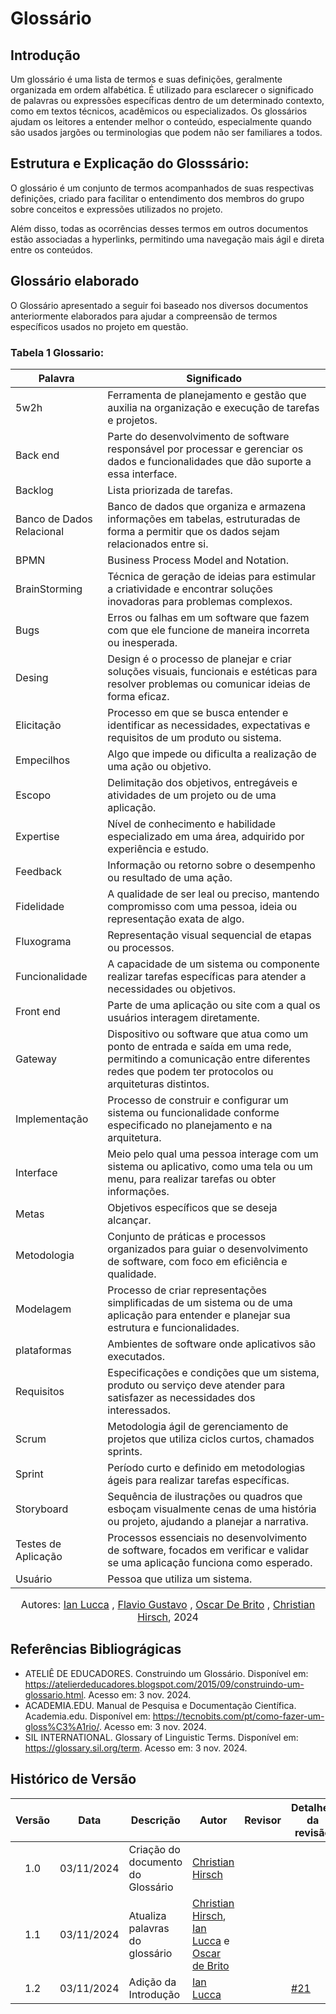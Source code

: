 # Glossário

## Introdução
Um glossário é uma lista de termos e suas definições, geralmente organizada em ordem alfabética. É utilizado para esclarecer o significado de palavras ou expressões específicas dentro de um determinado contexto, como em textos técnicos, acadêmicos ou especializados. Os glossários ajudam os leitores a entender melhor o conteúdo, especialmente quando são usados jargões ou terminologias que podem não ser familiares a todos. 

## Estrutura e Explicação do Glosssário: 
O glossário é um conjunto de termos acompanhados de suas respectivas definições, criado para facilitar o entendimento dos membros do grupo sobre conceitos e expressões utilizados no projeto. 

Além disso, todas as ocorrências desses termos em outros documentos estão associadas a hyperlinks, permitindo uma navegação mais ágil e direta entre os conteúdos.
## Glossário elaborado
O Glossário apresentado a seguir foi baseado nos diversos documentos anteriormente elaborados para ajudar a compreensão de termos específicos usados no projeto em questão.

###  Tabela 1 Glossario: 

| Palavra                     | Significado                                                                                                                                                   |
|----------------------------|---------------------------------------------------------------------------------------------------------------------------------------------------------------|
| 5w2h                       | Ferramenta de planejamento e gestão que auxilia na organização e execução de tarefas e projetos.                                                              |
| Back end                   | Parte do desenvolvimento de software responsável por processar e gerenciar os dados e funcionalidades que dão suporte a essa interface.                       |
| Backlog                    | Lista priorizada de tarefas.                                                                                                                                 |
| Banco de Dados Relacional   | Banco de dados que organiza e armazena informações em tabelas, estruturadas de forma a permitir que os dados sejam relacionados entre si.                     |
| BPMN                       | Business Process Model and Notation.                                                                                                                         |
| BrainStorming              | Técnica de geração de ideias para estimular a criatividade e encontrar soluções inovadoras para problemas complexos.                                          |
| Bugs                       | Erros ou falhas em um software que fazem com que ele funcione de maneira incorreta ou inesperada.                                                            |
| Desing                     | Design é o processo de planejar e criar soluções visuais, funcionais e estéticas para resolver problemas ou comunicar ideias de forma eficaz.                 |
| Elicitação                 | Processo em que se busca entender e identificar as necessidades, expectativas e requisitos de um produto ou sistema.                                          |
| Empecilhos                 | Algo que impede ou dificulta a realização de uma ação ou objetivo.                                                                                           |
| Escopo                     | Delimitação dos objetivos, entregáveis e atividades de um projeto ou de uma aplicação.                                                                         |
| Expertise                  | Nível de conhecimento e habilidade especializado em uma área, adquirido por experiência e estudo.                                                              |
| Feedback                   | Informação ou retorno sobre o desempenho ou resultado de uma ação.                                                                                            |
| Fidelidade                 | A qualidade de ser leal ou preciso, mantendo compromisso com uma pessoa, ideia ou representação exata de algo.                                               |
| Fluxograma                 | Representação visual sequencial de etapas ou processos.                                                                                                       |
| Funcionalidade             | A capacidade de um sistema ou componente realizar tarefas específicas para atender a necessidades ou objetivos.                                               |
| Front end                  | Parte de uma aplicação ou site com a qual os usuários interagem diretamente.                                                                                  |
| Gateway                    | Dispositivo ou software que atua como um ponto de entrada e saída em uma rede, permitindo a comunicação entre diferentes redes que podem ter protocolos ou arquiteturas distintos. |
| Implementação              | Processo de construir e configurar um sistema ou funcionalidade conforme especificado no planejamento e na arquitetura.                                        |
| Interface                  | Meio pelo qual uma pessoa interage com um sistema ou aplicativo, como uma tela ou um menu, para realizar tarefas ou obter informações.                       |
| Metas                      | Objetivos específicos que se deseja alcançar.                                                                                                                |
| Metodologia                | Conjunto de práticas e processos organizados para guiar o desenvolvimento de software, com foco em eficiência e qualidade.                                   |
| Modelagem                  | Processo de criar representações simplificadas de um sistema ou de uma aplicação para entender e planejar sua estrutura e funcionalidades.                   |
| plataformas                | Ambientes de software onde aplicativos são executados.                                                                                                      |
| Requisitos                 | Especificações e condições que um sistema, produto ou serviço deve atender para satisfazer as necessidades dos interessados.                                  |
| Scrum                      | Metodologia ágil de gerenciamento de projetos que utiliza ciclos curtos, chamados sprints.                                                                    |
| Sprint                     | Período curto e definido em metodologias ágeis para realizar tarefas específicas.                                                                              |
| Storyboard                 | Sequência de ilustrações ou quadros que esboçam visualmente cenas de uma história ou projeto, ajudando a planejar a narrativa.                                |
| Testes de Aplicação        | Processos essenciais no desenvolvimento de software, focados em verificar e validar se uma aplicação funciona como esperado.                                  |
| Usuário                    | Pessoa que utiliza um sistema.                                                                                                                                 |



<font size="3"><p style="text-align: center"> Autores: <a href="https://github.com/IanLucca12" target="_blank">Ian Lucca</a> , <a href="https://github.com/flavioovatsug" target="_blank">Flavio Gustavo</a> ,  <a href="https://github.com/OscarDeBrito" target="_blank">Oscar De Brito</a> , <a href="https://github.com/crstyhs" target="_blank">Christian Hirsch</a>, 2024</p></font>

## Referências Bibliográgicas 
- ATELIÊ DE EDUCADORES. Construindo um Glossário. Disponível em: https://atelierdeducadores.blogspot.com/2015/09/construindo-um-glossario.html. Acesso em: 3 nov. 2024.
- ACADEMIA.EDU. Manual de Pesquisa e Documentação Científica. Academia.edu. Disponível em: https://tecnobits.com/pt/como-fazer-um-gloss%C3%A1rio/. Acesso em: 3 nov. 2024.
- SIL INTERNATIONAL. Glossary of Linguistic Terms. Disponível em: https://glossary.sil.org/term. Acesso em: 3 nov. 2024.

## Histórico de Versão

|Versão|Data|Descrição|Autor|Revisor| Detalhes da revisão |
|:----:|----|---------|-----|:-------:|-----| 
| 1.0 | 03/11/2024 | Criação do documento do Glossário | [Christian Hirsch](https://github.com/) |  ||
| 1.1 | 03/11/2024 | Atualiza palavras do glossário | [Christian Hirsch](https://github.com/), [Ian Lucca](https://github.com/IanLucca12) e [Oscar de Brito](https://github.com/OscarDeBrito)|  ||
| 1.2 | 03/11/2024 | Adição da Introdução |  [Ian Lucca](https://github.com/IanLucca12) | |[#21](https://github.com/UnBArqDsw2024-2/2024.2_G4_Esporte_Entrega_01/pull/21)|
